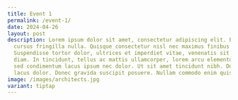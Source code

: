 ```yaml
---
title: Event 1
permalink: /event-1/
date: 2024-04-26
layout: post
description: Lorem ipsum dolor sit amet, consectetur adipiscing elit. Praesent
  cursus fringilla nulla. Quisque consectetur nisl nec maximus finibus.
  Suspendisse tortor dolor, ultrices et imperdiet vitae, venenatis sit amet
  diam. In tincidunt, tellus ac mattis ullamcorper, lorem arcu elementum metus,
  sed condimentum lacus ipsum nec dolor. Ut sit amet tincidunt nibh. Donec vel
  lacus dolor. Donec gravida suscipit posuere. Nullam commodo enim quis e
image: /images/architects.jpg
variant: tiptap
---
```

